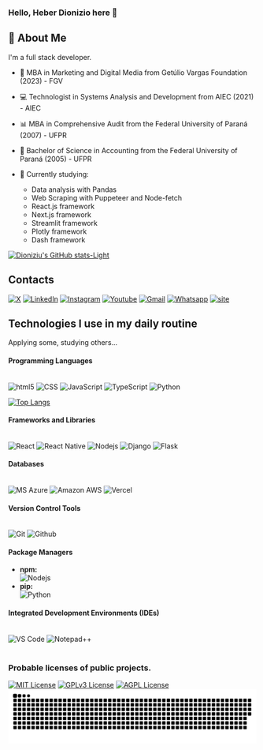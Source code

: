 ### Hello, Heber Dionizio here 👋

## 🚀 About Me
I'm a full stack developer.

- 📱 MBA in Marketing and Digital Media from Getúlio Vargas Foundation (2023) - FGV
- 💻 Technologist in Systems Analysis and Development from AIEC (2021) - AIEC
- 📊 MBA in Comprehensive Audit from the Federal University of Paraná (2007) - UFPR
- 🔢 Bachelor of Science in Accounting from the Federal University of Paraná (2005) - UFPR

- 🌱 Currently studying:
  - Data analysis with Pandas
  - Web Scraping with Puppeteer and Node-fetch
  - React.js framework
  - Next.js framework
  - Streamlit framework
  - Plotly framework
  - Dash framework

[![Dioniziu's GitHub stats-Light](https://github-readme-stats.vercel.app/api?username=dionizio82&show_icons=true&theme=default#gh-light-mode-only)](https://github.com/dionizio82/github-readme-stats#gh-light-mode)

  
## Contacts

[![X](https://img.shields.io/badge/Twitter-1DA1F2?style=for-the-badge&logo=twitter&logoColor=white)](https://twitter.com/dionizio82) [![LinkedIn](https://img.shields.io/badge/LinkedIn-0077B5?style=for-the-badge&logo=linkedin&logoColor=white)](https://www.linkedin.com/in/dionizio82) [![Instagram](https://img.shields.io/badge/Instagram-E4405F?style=for-the-badge&logo=instagram&logoColor=white)](https://www.instagram.com/dionizio82) [![Youtube](https://img.shields.io/badge/YouTube-FF0000?style=for-the-badge&logo=youtube&logoColor=white)](https://www.youtube.com/@otavioyoutuber5959) [![Gmail](https://img.shields.io/badge/Gmail-D14836?style=for-the-badge&logo=gmail&logoColor=white)](mailto:contato@heberdionizio.com.br) [![Whatsapp](https://img.shields.io/badge/WhatsApp-25D366?style=for-the-badge&logo=whatsapp&logoColor=white)](https://wa.me//5541992555891?text=Oi,%20vi%20seu%20Github%20hoje.%20Podemos%20conversar?) [![site](https://img.shields.io/badge/website-000000?style=for-the-badge&logo=About.me&logoColor=white)](https://heberdionizio.com.br)

## Technologies I use in my daily routine
Applying some, studying others...
#### Programming Languages

<div style="display: inline_block"></br>
    <img alt="html5" src="https://img.shields.io/badge/HTML5-E34F26?style=for-the-badge&logo=html5&logoColor=white" />
    <img alt="CSS" src="https://img.shields.io/badge/CSS3-1572B6?style=for-the-badge&logo=css3&logoColor=white" />
    <img alt="JavaScript" src="https://img.shields.io/badge/JavaScript-F7DF1E?style=for-the-badge&logo=javascript&logoColor=black" />
    <img alt="TypeScript" src="https://img.shields.io/badge/TypeScript-007ACC?style=for-the-badge&logo=typescript&logoColor=white" />
    <img alt="Python" src="https://img.shields.io/badge/Python-3776AB?style=for-the-badge&logo=python&logoColor=white" />    
</div>

[![Top Langs](https://github-readme-stats.vercel.app/api/top-langs/?username=dionizio82&layout=compact&theme=light)](https://github.com/dionizio82)

#### Frameworks and Libraries
<div style="display: inline_block"></br>    
    <img alt="React" src="https://img.shields.io/badge/React-20232A?style=for-the-badge&logo=react&logoColor=61DAFB" />
    <img alt="React Native" src="https://img.shields.io/badge/React_Native-20232A?style=for-the-badge&logo=react&logoColor=61DAFB" />
    <img alt="Nodejs" src="https://img.shields.io/badge/Node.js-43853D?style=for-the-badge&logo=node.js&logoColor=white" />
    <img alt="Django" src="https://img.shields.io/badge/Django-092E20?style=for-the-badge&logo=django&logoColor=white" />
    <img alt="Flask" src="https://img.shields.io/badge/Flask-000000?style=for-the-badge&logo=flask&logoColor=white" />     
</div>

#### Databases
<div style="display: inline_block"></br>    
    <img alt="MS Azure" src="https://img.shields.io/badge/Azure_DevOps-0078D7?style=for-the-badge&logo=azure-devops&logoColor=white" />
    <img alt="Amazon AWS" src="https://img.shields.io/badge/Amazon_AWS-FF9900?style=for-the-badge&logo=amazonaws&logoColor=white" />
    <img alt="Vercel" src="https://img.shields.io/badge/Vercel-000000?style=for-the-badge&logo=vercel&logoColor=white" />
</div>

#### Version Control Tools
<div style="display: inline_block"></br>    
    <img alt="Git" src="https://img.shields.io/badge/GIT-E44C30?style=for-the-badge&logo=git&logoColor=white" />
    <img alt="Github" src="https://img.shields.io/badge/GitHub-100000?style=for-the-badge&logo=github&logoColor=white" />
</div>

#### Package Managers
 - **npm:** <div><img alt="Nodejs" src="https://img.shields.io/badge/Node.js-43853D?style=for-the-badge&logo=node.js&logoColor=white" /></div>
 - **pip:** <div><img alt="Python" src="https://img.shields.io/badge/Python-3776AB?style=for-the-badge&logo=python&logoColor=white" /></div>

#### Integrated Development Environments (IDEs)
<div style="display: inline_block"></br>    
    <img alt="VS Code" src="https://img.shields.io/badge/Visual_Studio_Code-0078D4?style=for-the-badge&logo=visual%20studio%20code&logoColor=white" />
    <img alt="Notepad++" src="https://img.shields.io/badge/Notepad++-90E59A.svg?style=for-the-badge&logo=notepad%2B%2B&logoColor=black" />
</div></br>

### Probable licenses of public projects.
[![MIT License](https://img.shields.io/badge/License-MIT-green.svg)](https://choosealicense.com/licenses/mit/) [![GPLv3 License](https://img.shields.io/badge/License-GPL%20v3-yellow.svg)](https://opensource.org/licenses/) [![AGPL License](https://img.shields.io/badge/license-AGPL-blue.svg)](http://www.gnu.org/licenses/agpl-3.0)
<img src="https://raw.githubusercontent.com/MatMB115/MatMB115/output/github-contribution-grid-snake-dark.svg" alt="Snake animation" style="max-width: 100%;">



<!--
**dionizio82/dionizio82** is a ✨ _special_ ✨ repository because its `README.md` (this file) appears on your GitHub profile.

You made it here!!! Congratulations, you deserve to know a little more:

🔭 I am working on consolidating my career as a developer and currently working on two unpaid projects: the Stock Tracking repository and a job organizing and analyzing public data of legal entities in Brazil.
⚡ Fun fact: I will find a way to calculate the pattern of prime numbers and become a partner in a major global technology company ;)
-->
